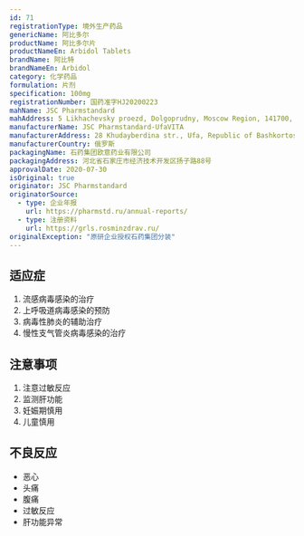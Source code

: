 ```yaml
---
id: 71
registrationType: 境外生产药品
genericName: 阿比多尔
productName: 阿比多尔片
productNameEn: Arbidol Tablets
brandName: 阿比特
brandNameEn: Arbidol
category: 化学药品
formulation: 片剂
specification: 100mg
registrationNumber: 国药准字HJ20200223
mahName: JSC Pharmstandard
mahAddress: 5 Likhachevsky proezd, Dolgoprudny, Moscow Region, 141700, Russia
manufacturerName: JSC Pharmstandard-UfaVITA
manufacturerAddress: 28 Khudayberdina str., Ufa, Republic of Bashkortostan, 450077, Russia
manufacturerCountry: 俄罗斯
packagingName: 石药集团欧意药业有限公司
packagingAddress: 河北省石家庄市经济技术开发区扬子路88号
approvalDate: 2020-07-30
isOriginal: true
originator: JSC Pharmstandard
originatorSource:
  - type: 企业年报
    url: https://pharmstd.ru/annual-reports/
  - type: 注册资料
    url: https://grls.rosminzdrav.ru/
originalException: "原研企业授权石药集团分装"
---
```


## 适应症

1. 流感病毒感染的治疗
2. 上呼吸道病毒感染的预防
3. 病毒性肺炎的辅助治疗
4. 慢性支气管炎病毒感染的治疗

## 注意事项

1. 注意过敏反应
2. 监测肝功能
3. 妊娠期慎用
4. 儿童慎用

## 不良反应

- 恶心
- 头痛
- 腹痛
- 过敏反应
- 肝功能异常 